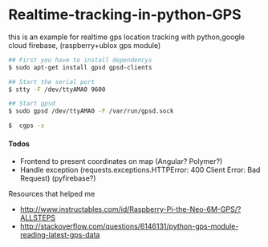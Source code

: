 # Realtime-tracking-in-python-GPS
this is an example for realtime gps location tracking with python,google cloud firebase, (raspberry+ublox gps module)
```sh
## First you have to install dependencys
$ sudo apt-get install gpsd gpsd-clients

## Start the serial port
$ stty -F /dev/ttyAMA0 9600

## Start gpsd
$ sudo gpsd /dev/ttyAMA0 -F /var/run/gpsd.sock

$  cgps -s
```


#### Todos
- Frontend to present coordinates on map (Angular? Polymer?)
- Handle exception (requests.exceptions.HTTPError: 400 Client Error: Bad Request) (pyfirebase?)


Resources that helped me
- http://www.instructables.com/id/Raspberry-Pi-the-Neo-6M-GPS/?ALLSTEPS
- http://stackoverflow.com/questions/6146131/python-gps-module-reading-latest-gps-data

